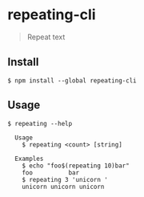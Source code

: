 # repeating-cli

> Repeat text

## Install

```
$ npm install --global repeating-cli
```

## Usage

```
$ repeating --help

  Usage
    $ repeating <count> [string]

  Examples
    $ echo "foo$(repeating 10)bar"
    foo          bar
    $ repeating 3 'unicorn '
    unicorn unicorn unicorn
```
